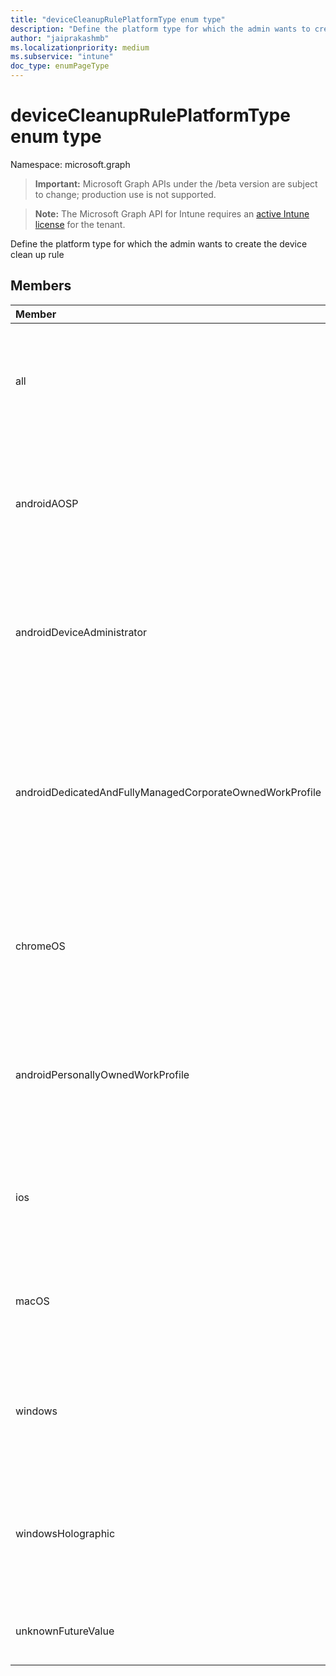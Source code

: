 ```yaml
---
title: "deviceCleanupRulePlatformType enum type"
description: "Define the platform type for which the admin wants to create the device clean up rule"
author: "jaiprakashmb"
ms.localizationpriority: medium
ms.subservice: "intune"
doc_type: enumPageType
---
```


# deviceCleanupRulePlatformType enum type

Namespace: microsoft.graph

> **Important:** Microsoft Graph APIs under the /beta version are subject to change; production use is not supported.

> **Note:** The Microsoft Graph API for Intune requires an [active Intune license](https://go.microsoft.com/fwlink/?linkid=839381) for the tenant.

Define the platform type for which the admin wants to create the device clean up rule

## Members
|Member|Value|Description|
|:---|:---|:---|
|all|0|Default. Indicates that clean up rule is associated with all managed device platforms.|
|androidAOSP|1|Indicates that clean up rule is associated with Android open source project managed device platforms.|
|androidDeviceAdministrator|2|Indicates that clean up rule is associated with Android device administrator managed device platforms.|
|androidDedicatedAndFullyManagedCorporateOwnedWorkProfile|3|Indicates that clean up rule is associated with Android dedicated and fully managed and Corporate Owned Work Profile managed device platforms.|
|chromeOS|4|Indicates that clean up rule is associated with ChromeOS managed device platforms.|
|androidPersonallyOwnedWorkProfile|5|Indicates that clean up rule is associated with Android personally owned work profile managed device platforms.|
|ios|6|Indicates that clean up rule is associated with IOS managed device platforms.|
|macOS|7|Indicates that clean up rule is associated with MacOS managed device platforms.|
|windows|8|Indicates that clean up rule is associated with Windows managed device platforms.|
|windowsHolographic|9|Indicates that clean up rule is associated with Windows Holographic managed device platforms.|
|unknownFutureValue|10|Evolvable enumeration sentinel value. Do not use.|
